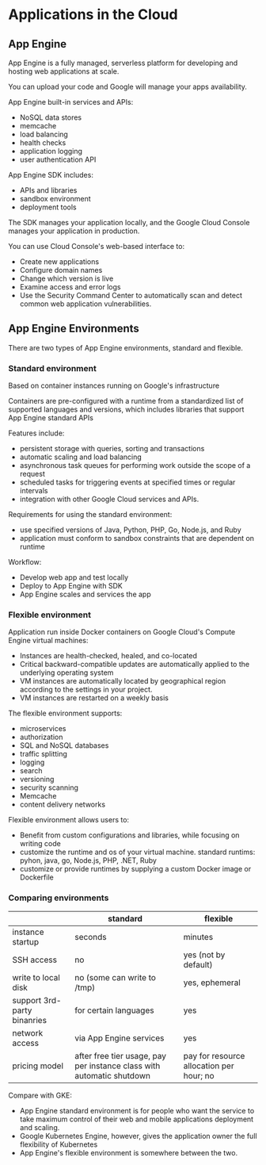 # Applications in the Cloud

## App Engine

App Engine is a fully managed, serverless platform for developing and hosting web applications at scale.

You can upload your code and Google will manage your apps availability.

App Engine built-in services and APIs:

- NoSQL data stores
- memcache
- load balancing
- health checks
- application logging
- user authentication API

App Engine SDK includes:
- APIs and libraries
- sandbox environment
- deployment tools

The SDK manages your application locally, and the Google Cloud Console manages your application in production.

You can use Cloud Console's web-based interface to:

- Create new applications
- Configure domain names
- Change which version is live
- Examine access and error logs
- Use the Security Command Center to automatically scan and detect common web application vulnerabilities.


## App Engine Environments

There are two types of App Engine environments, standard and flexible.

### Standard environment

Based on container instances running on Google's infrastructure

Containers are pre-configured with a runtime from a standardized list of supported languages and versions, which includes libraries that support App Engine standard APIs

Features include:

- persistent storage with queries, sorting and transactions
- automatic scaling and load balancing
- asynchronous task queues for performing work outside the scope of a request
- scheduled tasks for triggering events at specified times or regular intervals
- integration with other Google Cloud services and APIs.

Requirements for using the standard environment:

- use specified versions of Java, Python, PHP, Go, Node.js, and Ruby
- application must conform to sandbox constraints that are dependent on runtime

Workflow:

- Develop web app and test locally
- Deploy to App Engine with SDK
- App Engine scales and services the app

### Flexible environment

Application run inside Docker containers on Google Cloud's Compute Engine virtual machines:

- Instances are health-checked, healed, and co-located
- Critical backward-compatible updates are automatically applied to the underlying operating system
- VM instances are automatically located by geographical region  according to the settings in your project.
- VM instances are restarted on a weekly basis

The flexible environment supports:

- microservices
- authorization
- SQL and NoSQL databases
- traffic splitting
- logging
- search
- versioning
- security scanning
- Memcache
- content delivery networks

Flexible environment allows users to:

- Benefit from custom configurations and libraries, while focusing on writing code
- customize the runtime and os of your virtual machine. standard runtims: pyhon, java, go, Node.js, PHP, .NET, Ruby
- customize or provide runtimes by supplying a custom Docker image or Dockerfile

### Comparing environments

|  | standard | flexible  |
|---|---|---|
| instance startup | seconds | minutes  |
| SSH access | no | yes (not by default)  |
| write to local disk | no (some can write to /tmp) | yes, ephemeral  |
| support 3rd-party binanries | for certain languages | yes  |
| network access | via App Engine services | yes  |
| pricing model | after free tier usage, pay per instance class with automatic shutdown | pay for resource allocation per hour; no 

Compare with GKE:

- App Engine standard environment is for people who want the service to take maximum control of their web and mobile applications deployment and scaling. 
- Google Kubernetes Engine, however, gives the application owner the full flexibility of Kubernetes
- App Engine's flexible environment is somewhere between the two.